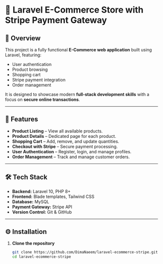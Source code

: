 # 🛒 Laravel E-Commerce Store with Stripe Payment Gateway

## 📌 Overview
This project is a fully functional **E-Commerce web application** built using Laravel, featuring:
- User authentication
- Product browsing
- Shopping cart
- Stripe payment integration
- Order management

It is designed to showcase modern **full-stack development skills** with a focus on **secure online transactions**.

---

## 🚀 Features
- **Product Listing** – View all available products.
- **Product Details** – Dedicated page for each product.
- **Shopping Cart** – Add, remove, and update quantities.
- **Checkout with Stripe** – Secure payment processing.
- **User Authentication** – Register, login, and manage profiles.
- **Order Management** – Track and manage customer orders.

---

## 🛠️ Tech Stack
- **Backend:** Laravel 10, PHP 8+
- **Frontend:** Blade templates, Tailwind CSS
- **Database:** MySQL
- **Payment Gateway:** Stripe API
- **Version Control:** Git & GitHub

---

## ⚙️ Installation
1. **Clone the repository**
   ```bash
   git clone https://github.com/DimaNaeem/laravel-ecommerce-stripe.git
   cd laravel-ecommerce-stripe
